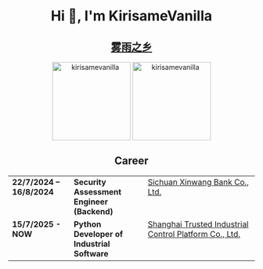 
<h1 align="center">Hi 👋, I'm KirisameVanilla</h1>

<h2 align="center">
	<a href="https://vanillaaaa.org/" target="_blank">雾雨之乡</a>
</h2>

<div align="center">
<img align="center" height="160em" src="https://github-readme-stats.vercel.app/api/top-langs?username=kirisamevanilla&show_icons=true&locale=en&layout=compact" alt="kirisamevanilla" />
<img align="center" height="160em" src="https://github-readme-stats.vercel.app/api?username=kirisamevanilla&count_private=true&include_all_commits=true&show_icons=true&locale=en" alt="kirisamevanilla" />
</div>

<h2 align="center">Career</h2>

<table align="center" width="100%" border="0" cellspacing="0" cellpadding="8">
  <tr>
    <td width="25%" valign="top"><b>22/7/2024 – 16/8/2024</b></td>
    <td width="30%" valign="top"><b>Security Assessment Engineer (Backend)</b></td>
    <td width="45%" valign="top">
      <a href="https://www.xwbank.com/" target="_blank">Sichuan Xinwang Bank Co., Ltd.</a>
    </td>
  </tr>
  <tr>
    <td width="25%" valign="top"><b>15/7/2025 - NOW</b></td>
    <td width="30%" valign="top"><b>Python Developer of Industrial Software</b></td>
    <td width="45%" valign="top">
      <a href="https://www.ticpsh.com/en" target="_blank">Shanghai Trusted Industrial Control Platform Co., Ltd.</a>
    </td>
  </tr>
</table>
